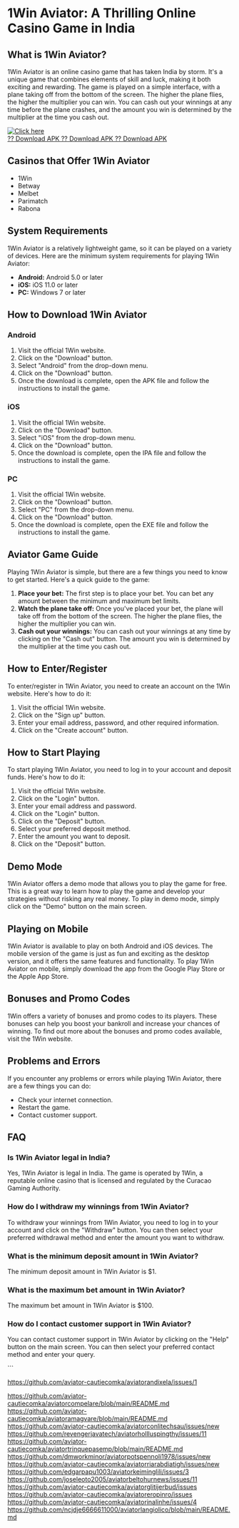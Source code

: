 # 1Win Aviator: A Thrilling Online Casino Game in India

## What is 1Win Aviator?

1Win Aviator is an online casino game that has taken India by storm.
It\'s a unique game that combines elements of skill and luck, making it
both exciting and rewarding. The game is played on a simple interface,
with a plane taking off from the bottom of the screen. The higher the
plane flies, the higher the multiplier you can win. You can cash out
your winnings at any time before the plane crashes, and the amount you
win is determined by the multiplier at the time you cash out.

[![Click
here](https://readscoops.com/wp-content/uploads/2023/03/Readscoop-aviator-1-1.jpg)](https://traff.sbs/deff)\
[?? Download APK ?? Download APK ?? Download
APK](https://traff.sbs/deff)

## Casinos that Offer 1Win Aviator

-   1Win
-   Betway
-   Melbet
-   Parimatch
-   Rabona

## System Requirements

1Win Aviator is a relatively lightweight game, so it can be played on a
variety of devices. Here are the minimum system requirements for playing
1Win Aviator:

-   **Android:** Android 5.0 or later
-   **iOS:** iOS 11.0 or later
-   **PC:** Windows 7 or later

## How to Download 1Win Aviator

### Android

1.  Visit the official 1Win website.
2.  Click on the "Download" button.
3.  Select "Android" from the drop-down menu.
4.  Click on the "Download" button.
5.  Once the download is complete, open the APK file and follow the
    instructions to install the game.

### iOS

1.  Visit the official 1Win website.
2.  Click on the "Download" button.
3.  Select "iOS" from the drop-down menu.
4.  Click on the "Download" button.
5.  Once the download is complete, open the IPA file and follow the
    instructions to install the game.

### PC

1.  Visit the official 1Win website.
2.  Click on the "Download" button.
3.  Select "PC" from the drop-down menu.
4.  Click on the "Download" button.
5.  Once the download is complete, open the EXE file and follow the
    instructions to install the game.

## Aviator Game Guide

Playing 1Win Aviator is simple, but there are a few things you need to
know to get started. Here\'s a quick guide to the game:

1.  **Place your bet:** The first step is to place your bet. You can bet
    any amount between the minimum and maximum bet limits.
2.  **Watch the plane take off:** Once you\'ve placed your bet, the
    plane will take off from the bottom of the screen. The higher the
    plane flies, the higher the multiplier you can win.
3.  **Cash out your winnings:** You can cash out your winnings at any
    time by clicking on the "Cash out" button. The amount you win
    is determined by the multiplier at the time you cash out.

## How to Enter/Register

To enter/register in 1Win Aviator, you need to create an account on the
1Win website. Here\'s how to do it:

1.  Visit the official 1Win website.
2.  Click on the "Sign up" button.
3.  Enter your email address, password, and other required information.
4.  Click on the "Create account" button.

## How to Start Playing

To start playing 1Win Aviator, you need to log in to your account and
deposit funds. Here\'s how to do it:

1.  Visit the official 1Win website.
2.  Click on the "Login" button.
3.  Enter your email address and password.
4.  Click on the "Login" button.
5.  Click on the "Deposit" button.
6.  Select your preferred deposit method.
7.  Enter the amount you want to deposit.
8.  Click on the "Deposit" button.

## Demo Mode

1Win Aviator offers a demo mode that allows you to play the game for
free. This is a great way to learn how to play the game and develop your
strategies without risking any real money. To play in demo mode, simply
click on the "Demo" button on the main screen.

## Playing on Mobile

1Win Aviator is available to play on both Android and iOS devices. The
mobile version of the game is just as fun and exciting as the desktop
version, and it offers the same features and functionality. To play 1Win
Aviator on mobile, simply download the app from the Google Play Store or
the Apple App Store.

## Bonuses and Promo Codes

1Win offers a variety of bonuses and promo codes to its players. These
bonuses can help you boost your bankroll and increase your chances of
winning. To find out more about the bonuses and promo codes available,
visit the 1Win website.

## Problems and Errors

If you encounter any problems or errors while playing 1Win Aviator,
there are a few things you can do:

-   Check your internet connection.
-   Restart the game.
-   Contact customer support.

## FAQ

### Is 1Win Aviator legal in India?

Yes, 1Win Aviator is legal in India. The game is operated by 1Win, a
reputable online casino that is licensed and regulated by the Curacao
Gaming Authority.

### How do I withdraw my winnings from 1Win Aviator?

To withdraw your winnings from 1Win Aviator, you need to log in to your
account and click on the "Withdraw" button. You can then select
your preferred withdrawal method and enter the amount you want to
withdraw.

### What is the minimum deposit amount in 1Win Aviator?

The minimum deposit amount in 1Win Aviator is \$1.

### What is the maximum bet amount in 1Win Aviator?

The maximum bet amount in 1Win Aviator is \$100.

### How do I contact customer support in 1Win Aviator?

You can contact customer support in 1Win Aviator by clicking on the
"Help" button on the main screen. You can then select your
preferred contact method and enter your query.

\`\`\`

https://github.com/aviator-cautiecomka/aviatorandixela/issues/1

https://github.com/aviator-cautiecomka/aviatorcompelare/blob/main/README.md
https://github.com/aviator-cautiecomka/aviatoramagvare/blob/main/README.md
https://github.com/aviator-cautiecomka/aviatorconlitechsau/issues/new
https://github.com/revengerjavatech/aviatorhollluspingthy/issues/11
https://github.com/aviator-cautiecomka/aviatortrinquepasemp/blob/main/README.md
https://github.com/dmworkminor/aviatorpotspennoli1978/issues/new
https://github.com/aviator-cautiecomka/aviatorriarabdiatigh/issues/new
https://github.com/edgarpapu1003/aviatorkeiminglili/issues/3
https://github.com/joseleoto2005/aviatorbeltohurnews/issues/11
https://github.com/aviator-cautiecomka/aviatorglitijerbud/issues
https://github.com/aviator-cautiecomka/aviatoreropinro/issues
https://github.com/aviator-cautiecomka/aviatorinalinhe/issues/4
https://github.com/ncjdje6666611000/aviatorlangiolico/blob/main/README.md
